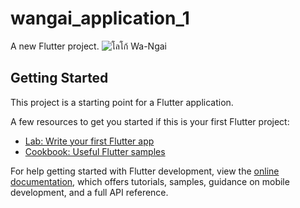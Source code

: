# wangai_application_1

A new Flutter project.
![โลโก้ Wa-Ngai](https://github.com/user-attachments/assets/ff9f25f1-17ef-4abe-a959-cad7c8d795c0)

## Getting Started

This project is a starting point for a Flutter application.

A few resources to get you started if this is your first Flutter project:

- [Lab: Write your first Flutter app](https://docs.flutter.dev/get-started/codelab)
- [Cookbook: Useful Flutter samples](https://docs.flutter.dev/cookbook)

For help getting started with Flutter development, view the
[online documentation](https://docs.flutter.dev/), which offers tutorials,
samples, guidance on mobile development, and a full API reference.
